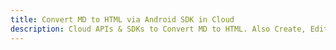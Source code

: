 ---title: Convert MD to HTML via Android SDK in Clouddescription: Cloud APIs & SDKs to Convert MD to HTML. Also Create, Edit & Render Microsoft Word & OpenOffice documents in the Cloud.---